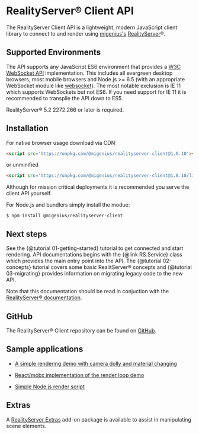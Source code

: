 # RealityServer&reg; Client API
The RealityServer Client API is a lightweight, modern JavaScript client library to connect to and render using [migenius's](https://migenius.com "migenius") [RealityServer](https://www.migenius.com/products/realityserver "RealityServer")®.

## Supported Environments
The API supports any JavaScript ES6 environment that provides a [W3C WebSocket API](https://www.w3.org/TR/websockets/ "W3C WebSocket API") implementation. This includes all evergreen desktop browsers, most mobile browsers and Node.js >= 6.5 (with an appropriate WebSocket module like [websocket](https://www.npmjs.com/package/websocket "websocket")). The most notable exclusion is IE 11 which supports WebSockets but not ES6. If you need support for IE 11 it is recommended to transpile the API down to ES5.

RealityServer&reg; 5.2 2272.266 or later is required.

## Installation
For native browser usage download via CDN:
```html
<script src='https://unpkg.com/@migenius/realityserver-client@1.0.10'></script>
```
or unminified
```html
<script src='https://unpkg.com/@migenius/realityserver-client@1.0.10/lib/umd/realityserver.js'></script> 
```
Although for mission critical deployments it is recommended you serve the client API yourself. 

For Node.js and bundlers simply install the modue:
```shell
$ npm install @migenius/realityserver-client
```
## Next steps

See the {@tutorial 01-getting-started} tutorial to get connected and start rendering. API documentations begins with the {@link RS.Service} class which provides the main entry point into the API. The {@tutorial 02-concepts} tutorial covers some basic RealitServer&reg; concepts and {@tutorial 03-migrating} provides information on migrating legacy code to the new API.

Note that this documentation should be read in conjuction with the [RealityServer&reg; documentation](https://rsdoc.migenius.com "RealityServer&reg; documentation").

## GitHub
The RealityServer&reg; Client repository can be found on [GitHub](https://github.com/migenius/realityserver-client "RealityServer Client").

## Sample applications

- [A simple rendering demo with camera dolly and material changing](http://github.com/migenius/realityserver-client-tutorial "Simple demo")

- [React/mobx implementation of the render loop demo](http://github.com/migenius/render-loop-react-mobx "React/MobX demo")

- [Simple Node.js render script](https://github.com/migenius/realityserver-client-node-tutorial "Node render script")

## Extras
A [RealityServer Extras](https://github.com/migenius/realityserver-extras "RealityServer Extras") add-on package is available to assist in manipulating scene elements.
